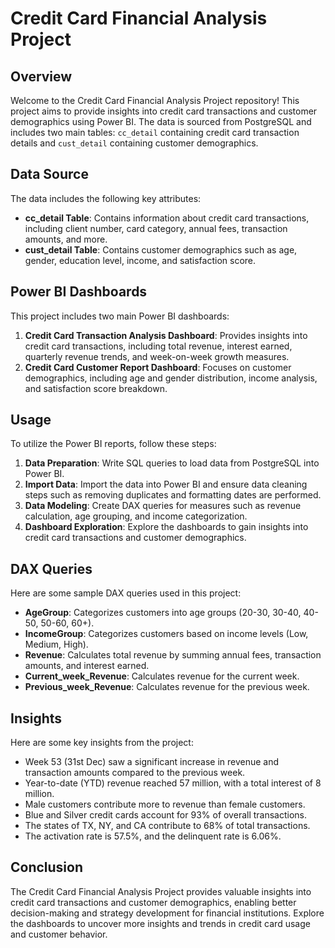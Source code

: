 # Credit Card Financial Analysis Project

## Overview
Welcome to the Credit Card Financial Analysis Project repository! This project aims to provide insights into credit card transactions and customer demographics using Power BI. The data is sourced from PostgreSQL and includes two main tables: `cc_detail` containing credit card transaction details and `cust_detail` containing customer demographics.

## Data Source
The data includes the following key attributes:
- **cc_detail Table**: Contains information about credit card transactions, including client number, card category, annual fees, transaction amounts, and more.
- **cust_detail Table**: Contains customer demographics such as age, gender, education level, income, and satisfaction score.

## Power BI Dashboards
This project includes two main Power BI dashboards:
1. **Credit Card Transaction Analysis Dashboard**: Provides insights into credit card transactions, including total revenue, interest earned, quarterly revenue trends, and week-on-week growth measures.
2. **Credit Card Customer Report Dashboard**: Focuses on customer demographics, including age and gender distribution, income analysis, and satisfaction score breakdown.

## Usage
To utilize the Power BI reports, follow these steps:
1. **Data Preparation**: Write SQL queries to load data from PostgreSQL into Power BI.
2. **Import Data**: Import the data into Power BI and ensure data cleaning steps such as removing duplicates and formatting dates are performed.
3. **Data Modeling**: Create DAX queries for measures such as revenue calculation, age grouping, and income categorization.
4. **Dashboard Exploration**: Explore the dashboards to gain insights into credit card transactions and customer demographics.

## DAX Queries
Here are some sample DAX queries used in this project:
- **AgeGroup**: Categorizes customers into age groups (20-30, 30-40, 40-50, 50-60, 60+).
- **IncomeGroup**: Categorizes customers based on income levels (Low, Medium, High).
- **Revenue**: Calculates total revenue by summing annual fees, transaction amounts, and interest earned.
- **Current_week_Revenue**: Calculates revenue for the current week.
- **Previous_week_Revenue**: Calculates revenue for the previous week.

## Insights
Here are some key insights from the project:
- Week 53 (31st Dec) saw a significant increase in revenue and transaction amounts compared to the previous week.
- Year-to-date (YTD) revenue reached 57 million, with a total interest of 8 million.
- Male customers contribute more to revenue than female customers.
- Blue and Silver credit cards account for 93% of overall transactions.
- The states of TX, NY, and CA contribute to 68% of total transactions.
- The activation rate is 57.5%, and the delinquent rate is 6.06%.

## Conclusion
The Credit Card Financial Analysis Project provides valuable insights into credit card transactions and customer demographics, enabling better decision-making and strategy development for financial institutions. Explore the dashboards to uncover more insights and trends in credit card usage and customer behavior.
